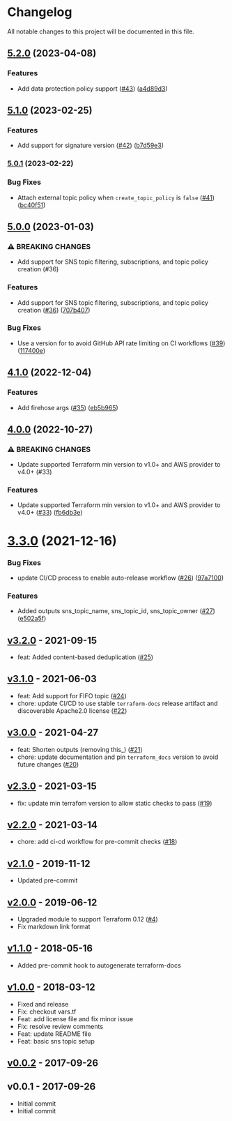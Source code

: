 # Changelog

All notable changes to this project will be documented in this file.

## [5.2.0](https://github.com/terraform-aws-modules/terraform-aws-sns/compare/v5.1.0...v5.2.0) (2023-04-08)


### Features

* Add data protection policy support ([#43](https://github.com/terraform-aws-modules/terraform-aws-sns/issues/43)) ([a4d89d3](https://github.com/terraform-aws-modules/terraform-aws-sns/commit/a4d89d3281b3d9bcc70e731e652944501fe4dc8d))

## [5.1.0](https://github.com/terraform-aws-modules/terraform-aws-sns/compare/v5.0.1...v5.1.0) (2023-02-25)


### Features

* Add support for signature version ([#42](https://github.com/terraform-aws-modules/terraform-aws-sns/issues/42)) ([b7d59e3](https://github.com/terraform-aws-modules/terraform-aws-sns/commit/b7d59e3d0c46232fb956e7ba7a6be1c200dee966))

### [5.0.1](https://github.com/terraform-aws-modules/terraform-aws-sns/compare/v5.0.0...v5.0.1) (2023-02-22)


### Bug Fixes

* Attach external topic policy when `create_topic_policy` is `false` ([#41](https://github.com/terraform-aws-modules/terraform-aws-sns/issues/41)) ([bc40f51](https://github.com/terraform-aws-modules/terraform-aws-sns/commit/bc40f510681a8e04362d4a41e552b72cd9a913d0))

## [5.0.0](https://github.com/terraform-aws-modules/terraform-aws-sns/compare/v4.1.0...v5.0.0) (2023-01-03)


### ⚠ BREAKING CHANGES

* Add support for SNS topic filtering, subscriptions, and topic policy creation (#36)

### Features

* Add support for SNS topic filtering, subscriptions, and topic policy creation ([#36](https://github.com/terraform-aws-modules/terraform-aws-sns/issues/36)) ([707b407](https://github.com/terraform-aws-modules/terraform-aws-sns/commit/707b407f0cfb37aee2dc99f9a2e693c5845d503a))


### Bug Fixes

* Use a version for  to avoid GitHub API rate limiting on CI workflows ([#39](https://github.com/terraform-aws-modules/terraform-aws-sns/issues/39)) ([117400e](https://github.com/terraform-aws-modules/terraform-aws-sns/commit/117400e7d35562a6e911e77eb2e6eb05e32ac5a0))

## [4.1.0](https://github.com/terraform-aws-modules/terraform-aws-sns/compare/v4.0.0...v4.1.0) (2022-12-04)


### Features

* Add firehose args ([#35](https://github.com/terraform-aws-modules/terraform-aws-sns/issues/35)) ([eb5b965](https://github.com/terraform-aws-modules/terraform-aws-sns/commit/eb5b96574e9bd0bd6454dedb6e90eeaf3b694fe7))

## [4.0.0](https://github.com/terraform-aws-modules/terraform-aws-sns/compare/v3.3.0...v4.0.0) (2022-10-27)


### ⚠ BREAKING CHANGES

* Update supported Terraform min version to v1.0+ and AWS provider to v4.0+ (#33)

### Features

* Update supported Terraform min version to v1.0+ and AWS provider to v4.0+ ([#33](https://github.com/terraform-aws-modules/terraform-aws-sns/issues/33)) ([fb6db3e](https://github.com/terraform-aws-modules/terraform-aws-sns/commit/fb6db3e0cce10604d732ff269aa6f50e1d240066))

# [3.3.0](https://github.com/terraform-aws-modules/terraform-aws-sns/compare/v3.2.0...v3.3.0) (2021-12-16)


### Bug Fixes

* update CI/CD process to enable auto-release workflow ([#26](https://github.com/terraform-aws-modules/terraform-aws-sns/issues/26)) ([97a7100](https://github.com/terraform-aws-modules/terraform-aws-sns/commit/97a7100685e29a8901365ebff79efeac7225bf36))


### Features

* Added outputs sns_topic_name, sns_topic_id, sns_topic_owner ([#27](https://github.com/terraform-aws-modules/terraform-aws-sns/issues/27)) ([e502a5f](https://github.com/terraform-aws-modules/terraform-aws-sns/commit/e502a5f2d71a490d41927fd5c1a84037163388f7))

<a name="v3.2.0"></a>
## [v3.2.0] - 2021-09-15

- feat: Added content-based deduplication ([#25](https://github.com/terraform-aws-modules/terraform-aws-sns/issues/25))


<a name="v3.1.0"></a>
## [v3.1.0] - 2021-06-03

- feat: Add support for FIFO topic ([#24](https://github.com/terraform-aws-modules/terraform-aws-sns/issues/24))
- chore: update CI/CD to use stable `terraform-docs` release artifact and discoverable Apache2.0 license ([#22](https://github.com/terraform-aws-modules/terraform-aws-sns/issues/22))


<a name="v3.0.0"></a>
## [v3.0.0] - 2021-04-27

- feat: Shorten outputs (removing this_) ([#21](https://github.com/terraform-aws-modules/terraform-aws-sns/issues/21))
- chore: update documentation and pin `terraform_docs` version to avoid future changes ([#20](https://github.com/terraform-aws-modules/terraform-aws-sns/issues/20))


<a name="v2.3.0"></a>
## [v2.3.0] - 2021-03-15

- fix: update min terrafom version to allow static checks to pass ([#19](https://github.com/terraform-aws-modules/terraform-aws-sns/issues/19))


<a name="v2.2.0"></a>
## [v2.2.0] - 2021-03-14

- chore: add ci-cd workflow for pre-commit checks ([#18](https://github.com/terraform-aws-modules/terraform-aws-sns/issues/18))


<a name="v2.1.0"></a>
## [v2.1.0] - 2019-11-12

- Updated pre-commit


<a name="v2.0.0"></a>
## [v2.0.0] - 2019-06-12

- Upgraded module to support Terraform 0.12 ([#4](https://github.com/terraform-aws-modules/terraform-aws-sns/issues/4))
- Fix markdown link format


<a name="v1.1.0"></a>
## [v1.1.0] - 2018-05-16

- Added pre-commit hook to autogenerate terraform-docs


<a name="v1.0.0"></a>
## [v1.0.0] - 2018-03-12

- Fixed and release
- Fix: checkout vars.tf
- Feat: add license file and fix minor issue
- Fix: resolve review comments
- Feat: update README file
- Feat: basic sns topic setup


<a name="v0.0.2"></a>
## [v0.0.2] - 2017-09-26



<a name="v0.0.1"></a>
## v0.0.1 - 2017-09-26

- Initial commit
- Initial commit


[Unreleased]: https://github.com/terraform-aws-modules/terraform-aws-sns/compare/v3.2.0...HEAD
[v3.2.0]: https://github.com/terraform-aws-modules/terraform-aws-sns/compare/v3.1.0...v3.2.0
[v3.1.0]: https://github.com/terraform-aws-modules/terraform-aws-sns/compare/v3.0.0...v3.1.0
[v3.0.0]: https://github.com/terraform-aws-modules/terraform-aws-sns/compare/v2.3.0...v3.0.0
[v2.3.0]: https://github.com/terraform-aws-modules/terraform-aws-sns/compare/v2.2.0...v2.3.0
[v2.2.0]: https://github.com/terraform-aws-modules/terraform-aws-sns/compare/v2.1.0...v2.2.0
[v2.1.0]: https://github.com/terraform-aws-modules/terraform-aws-sns/compare/v2.0.0...v2.1.0
[v2.0.0]: https://github.com/terraform-aws-modules/terraform-aws-sns/compare/v1.1.0...v2.0.0
[v1.1.0]: https://github.com/terraform-aws-modules/terraform-aws-sns/compare/v1.0.0...v1.1.0
[v1.0.0]: https://github.com/terraform-aws-modules/terraform-aws-sns/compare/v0.0.2...v1.0.0
[v0.0.2]: https://github.com/terraform-aws-modules/terraform-aws-sns/compare/v0.0.1...v0.0.2
